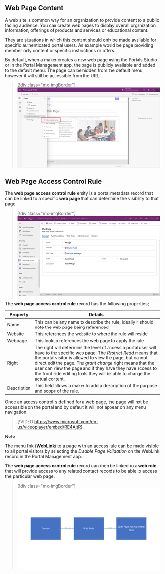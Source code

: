 ## Web Page Content

A web site is common way for an organization to provide content to a public facing audience.  You can create web pages to display overall organization information, offerings of products and services or educational content.

They are situations in which this content should only be made available for specific authenticated portal users.  An example would be page providing member only content or specific instructions or offers.

By default, when a maker creates a new web page using the Portals Studio or in the Portal Management app, the page is publicly available and added to the default menu.  The page can be hidden from the default menu, however it will still be accessible from the URL.

<!--image hide page in default menu-->

> [!div class="mx-imgBorder"]
> [![Hide in default menu](../media/hide-page.png)](../media/hide-page.png#lightbox)

## Web Page Access Control Rule

The **web page access control rule** entity is a portal metadata record that can be linked to a specific **web page** that can determine the visibility to that page.

> [!div class="mx-imgBorder"]
> [![Web page access control rule](../media/web-page-access-control-rule.png)](../media/web-page-access-control-rule.png#lightbox)

The **web page access control rule** record has the following properties;

| Property | Details |
| --- | --- |
| Name | This can be any name to describe the rule, ideally it should note the web page being referenced |
| Website | This references the website to where the rule will reside |
| Webpage | This lookup references the web page to apply the rule |
| Right | The right will determine the level of access a portal user will have to the specific web page.  The *Restrict Read* means that the portal visitor is allowed to view the page, but cannot direct edit the page.  The *grant change* right means that the user can view the page and if they have they have access to the front side editing tools they will be able to change the actual content. |
| Description | This field allows a maker to add a description of the purpose and scope of the rule. |

Once an access control is defined for a web page, the page will not be accessible on the portal and by default it will not appear on any menu navigation.

> [!VIDEO https://www.microsoft.com/en-us/videoplayer/embed/RE4AjtR]

> [!NOTE]
> The menu link (**WebLink**) to a page with an access rule can be made visible to all portal visitors by selecting the *Disable Page Validation* on the WebLink record in the Portal Management app.

The **web page access control rule** record can then be linked to a **web role** that will provide access to any related contact records to be able to access the particular web page.

> [!div class="mx-imgBorder"]
> [![Web page access control rule](../media/web-page-access-rule.png)](../media/web-page-access-rule.png#lightbox)
